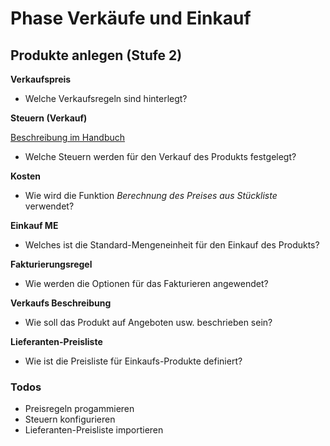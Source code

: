# Phase Verkäufe und Einkauf

## Produkte anlegen (Stufe 2)

**Verkaufspreis**

- Welche Verkaufsregeln sind hinterlegt?


**Steuern (Verkauf)**

[Beschreibung im Handbuch](https://odoo-wiki.ch/theorie-mehrwertsteuer.html#steuersatze)

- Welche Steuern werden für den Verkauf des Produkts festgelegt?

**Kosten**

- Wie wird die Funktion *Berechnung des Preises aus Stückliste* verwendet?

**Einkauf ME**

- Welches ist die Standard-Mengeneinheit für den Einkauf des Produkts?

**Fakturierungsregel**

- Wie werden die Optionen für das Fakturieren angewendet?

**Verkaufs Beschreibung**

- Wie soll das Produkt auf Angeboten usw. beschrieben sein?

**Lieferanten-Preisliste**

- Wie ist die Preisliste für Einkaufs-Produkte definiert?

### Todos

- Preisregeln progammieren
- Steuern konfigurieren
- Lieferanten-Preisliste importieren


